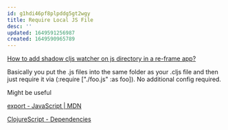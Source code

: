 ```yaml
---
id: g1hdi46pf8plpddg5gt2wgy
title: Require Local JS File
desc: ''
updated: 1649591256987
created: 1649590965789
---
```


[How to add shadow cljs watcher on js directory in a re-frame app?](https://stackoverflow.com/questions/59906636/how-to-add-shadow-cljs-watcher-on-js-directory-in-a-re-frame-app)


Basically you put the .js files into the same folder as your .cljs file and then just require it via (:require ["./foo.js" :as foo]). No additional config required.


Might be useful

[export - JavaScript | MDN](https://developer.mozilla.org/en-US/docs/web/javascript/reference/statements/export)


[ClojureScript - Dependencies](https://clojurescript.org/reference/dependencies)